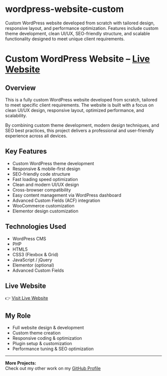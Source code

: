 # wordpress-website-custom
Custom WordPress website developed from scratch with tailored design, responsive layout, and performance optimization. Features include custom theme development, clean UI/UX, SEO-friendly structure, and scalable functionality designed to meet unique client requirements.
# Custom WordPress Website – [Live Website](https://ezaccountingsolutions.com.au/)

## Overview
This is a fully custom WordPress website developed from scratch, tailored to meet specific client requirements. The website is built with a focus on clean UI/UX design, responsive layout, optimized performance, and scalability. 

By combining custom theme development, modern design techniques, and SEO best practices, this project delivers a professional and user-friendly experience across all devices.

## Key Features
- Custom WordPress theme development
- Responsive & mobile-first design
- SEO-friendly code structure
- Fast loading speed optimization
- Clean and modern UI/UX design
- Cross-browser compatibility
- Easy content management via WordPress dashboard
- Advanced Custom Fields (ACF) integration
- WooCommerce customization 
- Elementor design customization

## Technologies Used
- WordPress CMS
- PHP
- HTML5
- CSS3 (Flexbox & Grid)
- JavaScript / jQuery
- Elementor (optional)
- Advanced Custom Fields

## Live Website
👉 [Visit Live Website](https://ezaccountingsolutions.com.au/)

## My Role
- Full website design & development
- Custom theme creation
- Responsive coding & optimization
- Plugin setup & customization
- Performance tuning & SEO optimization

---

**More Projects:**  
Check out my other work on my [GitHub Profile]()
